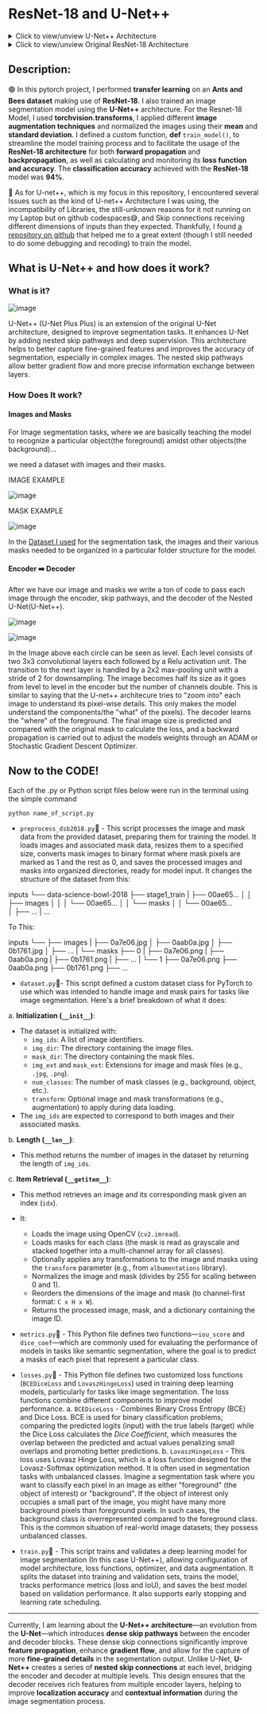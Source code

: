# ResNet-18 and U-Net++
<details>
  <summary>Click to view/unview U-Net++ Architecture</summary>
   
  ![](U-Net.jpg)
</details>

<details>
  <summary>Click to view/unview Original ResNet-18 Architecture</summary>
   
  ![](Original-ResNet-18-Architecture.png)
</details>

## Description:

🟢 In this pytorch project, I performed **transfer learning** on an **Ants and Bees dataset**  making use of **ResNet-18**. I also trained an image segmentation model using the **U-Net++** architecture. For the Resnet-18 Model, I used **torchvision.transforms**, I applied different **image augmentation techniques** and normalized the images using their **mean** and **standard deviation**. I defined a custom function, **def** `train_model()`, to streamline the model training process and to facilitate the usage of the **ResNet-18 architecture** for both **forward propagation** and **backpropagation**, as well as calculating and monitoring its  **loss function and accuracy**. The **classification accuracy** achieved with the **ResNet-18** model was **94%**.

🔵 As for U-net++, which is my focus in this repository, I encountered several Issues such as the kind of U-net++ Architecture I was using, the incompatibility of Libraries, the still-unknown reasons for it not running on my Laptop but on github codespaces😅, and Skip connections receiving different dimensions of inputs than they expected. Thankfully, I found [a repository on github](https://github.com/4uiiurz1/pytorch-nested-unet) that helped me to a great extent (though I still needed to do some debugging and recoding) to train the model.

## What is U-Net++ and how does it work?

### What is it?

![image](unetandPlusPlus.jpg)

U-Net++ (U-Net Plus Plus) is an extension of the original U-Net architecture, designed to improve segmentation tasks. It enhances U-Net by adding nested skip pathways and deep supervision. This architecture helps to better capture fine-grained features and improves the accuracy of segmentation, especially in complex images. The nested skip pathways allow better gradient flow and more precise information exchange between layers.

### How Does It work?

#### Images and Masks

For Image segmentation tasks, where we are basically teaching the model to recognize a particular object(the foreground) amidst other objects(the background)...

we need a dataset with images and their masks.

IMAGE EXAMPLE

![image](image.png)

MASK EXAMPLE

![image](masks.png)

In the [Dataset I used](https://www.kaggle.com/c/data-science-bowl-2018/data) for the segmentation task, the images and their various masks needed to be organized in a particular folder structure for the model.

#### Encoder ➡️ Decoder

After we have our image and masks we write a ton of code to pass each image through the encoder, skip pathways, and the decoder of the Nested U-Net(U-Net++). 

![image](unetandPlusPlus.jpg)

![image](WINWORD_GLSkUk1UIA.png)

In the Image above each circle can be seen as level. Each level consists of two 3x3 convolutional layers each followed by a Relu activation unit. The transition to the next layer is handled by a 2x2 max-pooling unit with a stride of 2 for downsampling. The image becomes half its size as it goes from level to level in the encoder but the number of channels double. This is similar to saying that the U-net++ architecure tries to "zoom into" each image to understand its pixel-wise details. This only makes the model understand the components/the "what" of the pixels). The decoder learns the "where" of the foreground. The final image size is predicted and compared with the original mask to calculate the loss, and a backward propagation is carried out to adjust the models weights through an ADAM or Stochastic Gradient Descent Optimizer.

## Now to the CODE!
Each of the .py or Python script files below were run in the terminal using the simple command

```bash
python name_of_script.py
```


- `preprocess_dsb2018.py`📁 - This script processes the image and mask data from the provided dataset, preparing them for training the model. It loads images and associated mask data, resizes them to a specified size, converts mask images to binary format where mask pixels are marked as 1 and the rest as 0, and saves the processed images and masks into organized directories, ready for model input. It changes the structure of the dataset from this:

inputs
└── data-science-bowl-2018
    ├── stage1_train
    |   ├── 00ae65...
    │   │   ├── images
    │   │   │   └── 00ae65...
    │   │   └── masks
    │   │       └── 00ae65...            
    │   ├── ...
    |
    ...

To This:

inputs
└── <dataset name>
    ├── images
    |   ├── 0a7e06.jpg
    │   ├── 0aab0a.jpg
    │   ├── 0b1761.jpg
    │   ├── ...
    |
    └── masks
        ├── 0
        |   ├── 0a7e06.png
        |   ├── 0aab0a.png
        |   ├── 0b1761.png
        |   ├── ...
        |
        └── 1
            ├── 0a7e06.png
            ├── 0aab0a.png
            ├── 0b1761.png
            ├── ...

- `dataset.py`📁- This script defined a custom dataset class for PyTorch to use which was intended to handle image and mask pairs for tasks like image segmentation. Here's a brief breakdown of what it does:

a. **Initialization (`__init__`)**:
   - The dataset is initialized with:
     - `img_ids`: A list of image identifiers.
     - `img_dir`: The directory containing the image files.
     - `mask_dir`: The directory containing the mask files.
     - `img_ext` and `mask_ext`: Extensions for image and mask files (e.g., `.jpg`, `.png`).
     - `num_classes`: The number of mask classes (e.g., background, object, etc.).
     - `transform`: Optional image and mask transformations (e.g., augmentation) to apply during data loading.
   - The `img_ids` are expected to correspond to both images and their associated masks.

b. **Length (`__len__`)**:
   - This method returns the number of images in the dataset by returning the length of `img_ids`.

c. **Item Retrieval (`__getitem__`)**:
   - This method retrieves an image and its corresponding mask given an index (`idx`).
   - It:
     - Loads the image using OpenCV (`cv2.imread`).
     - Loads masks for each class (the mask is read as grayscale and stacked together into a multi-channel array for all classes).
     - Optionally applies any transformations to the image and masks using the `transform` parameter (e.g., from `albumentations` library).
     - Normalizes the image and mask (divides by 255 for scaling between 0 and 1).
     - Reorders the dimensions of the image and mask (to channel-first format: `C x H x W`).
     - Returns the processed image, mask, and a dictionary containing the image ID.

- `metrics.py`📁 - This Python file defines two functions—`iou_score` and `dice_coef`—which are commonly used for evaluating the performance of models in tasks like semantic segmentation, where the goal is to predict a masks of each pixel that represent a particular class.

- `losses.py`📁 - This Python file defines two customized loss functions (`BCEDiceLoss` and `LovaszHingeLoss`) used in training deep learning models, particularly for tasks like image segmentation. The loss functions combine different components to improve model performance.
  a. `BCEDiceLoss` - Combines Binary Cross Entropy (BCE) and Dice Loss. BCE is used for binary classification problems; comparing the predicted logits (input) with the true labels (target) while the Dice Loss calculates the *Dice Coefficient*, which measures the overlap between the predicted and actual values penalizing small overlaps and promoting better predictions.
  b. `LovaszHingeLoss` - This loss uses Lovasz Hinge Loss, which is a loss function designed for the Lovasz-Softmax optimization method. It is often used in segmentation tasks with unbalanced classes. Imagine a segmentation task where you want to classify each pixel in an image as either "foreground" (the object of interest) or "background". If the object of interest only occupies a small part of the image, you might have many more background pixels than foreground pixels. In such cases, the background class is overrepresented compared to the foreground class. This is the common situation of real-world image datasets; they possess unbalanced classes.

  

- `train.py`📁 - This script trains and validates a deep learning model for image segmentation (In this case U-Net++), allowing configuration of model architecture, loss functions, optimizer, and data augmentation. It splits the dataset into training and validation sets, trains the model, tracks performance metrics (loss and IoU), and saves the best model based on validation performance. It also supports early stopping and learning rate scheduling.



-----------------------

Currently, I am learning about the **U-Net++ architecture**—an evolution from the **U-Net**—which introduces **dense skip pathways** between the encoder and decoder blocks. These dense skip connections significantly improve **feature propagation**, enhance **gradient flow**, and allow for the capture of more **fine-grained details** in the segmentation output. Unlike U-Net, **U-Net++** creates a series of **nested skip connections** at each level, bridging the encoder and decoder at multiple levels. This design ensures that the decoder receives rich features from multiple encoder layers, helping to improve **localization accuracy** and **contextual information** during the image segmentation process.
